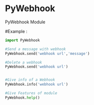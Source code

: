 # PyWebhook
PyWebhook Module 


#Example :

```py
import PyWebhook  

#Send a message with webhook
PyWebhook.send('webhook url','message')

#Delete a webhook
PyWebhook.send('webhook url')


#Give info of a Webhook
PyWebhook.info('webhook url')

#Give Features of module
PyWebhook.help()
```

